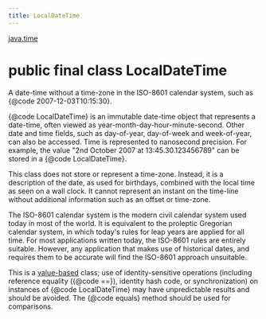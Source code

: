 ```yaml
---
title: LocalDateTime
---
```


[java.time](../packages/#java.time)

# public final class LocalDateTime


A date-time without a time-zone in the ISO-8601 calendar system,
 such as {@code 2007-12-03T10:15:30}.
 <p>
 {@code LocalDateTime} is an immutable date-time object that represents a date-time,
 often viewed as year-month-day-hour-minute-second. Other date and time fields,
 such as day-of-year, day-of-week and week-of-year, can also be accessed.
 Time is represented to nanosecond precision.
 For example, the value "2nd October 2007 at 13:45.30.123456789" can be
 stored in a {@code LocalDateTime}.
 <p>
 This class does not store or represent a time-zone.
 Instead, it is a description of the date, as used for birthdays, combined with
 the local time as seen on a wall clock.
 It cannot represent an instant on the time-line without additional information
 such as an offset or time-zone.
 <p>
 The ISO-8601 calendar system is the modern civil calendar system used today
 in most of the world. It is equivalent to the proleptic Gregorian calendar
 system, in which today's rules for leap years are applied for all time.
 For most applications written today, the ISO-8601 rules are entirely suitable.
 However, any application that makes use of historical dates, and requires them
 to be accurate will find the ISO-8601 approach unsuitable.

 <p>
 This is a <a href="{@docRoot}/java/lang/doc-files/ValueBased.html">value-based</a>
 class; use of identity-sensitive operations (including reference equality
 ({@code ==}), identity hash code, or synchronization) on instances of
 {@code LocalDateTime} may have unpredictable results and should be avoided.
 The {@code equals} method should be used for comparisons.